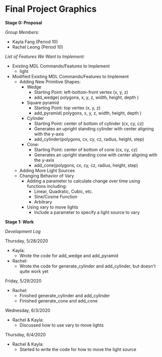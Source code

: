 # Final Project Graphics

**Stage 0: Proposal**

*Group Members:*
* Kayla Fang (Period 10)
* Rachel Leong (Period 10)

*List of Features We Want to Implement:*
* Existing MDL Commands/Features to Implement
  * light
* Modified Existing MDL Commands/Features to Implement
  * Adding New Primitive Shapes:
    * Wedge
      * Starting Point: left-bottom-front vertex (x, y, z)
      * add_wedge( polygons, x, y, z, width, height, depth )
    * Square pyramid
      * Starting Point: top vertex (x, y, z)
      * add_pyramid( polygons, x, y, z, width, height, depth )
    * Cylinder
      * Starting Point: center of bottom of cylinder (cx, cy, cz)
      * Generates an upright standing cylinder with center aligning with the y-axis
      * add_cylinder(polygons, cx, cy, cz, radius, height, step)
    * Cone:
      * Starting Point: center of bottom of cone (cx, cy, cz)
      * Generates an upright standing cone with center aligning with the y-axis
      * add_cone(polygons, cx, cy, cz, radius, height, step)
  * Adding More Light Sources
  * Changing Behavior of Vary
    * Adding a parameter to calculate change over time using functions including:
      * Linear, Quadratic, Cubic, etc.
      * Sine/Cosine Function
      * Arbitrary
    * Using vary to move lights
      * Include a parameter to specify a light source to vary

**Stage 1: Work**

*Development Log*

Thursday, 5/28/2020
* Kayla:
  * Wrote the code for add_wedge and add_pyramid
* Rachel:
  * Wrote the code for generate_cylinder and add_cylinder, but doesn't quite work yet

Friday, 5/29/2020
* Rachel:
  * Finished generate_cylinder and add_cylinder
  * Finished generate_cone and add_cone

Wednesday, 6/3/2020
* Rachel & Kayla:
  * Discussed how to use vary to move lights

Thursday, 6/4/2020
* Rachel & Kayla:
  * Started to write the code for how to move the light source
